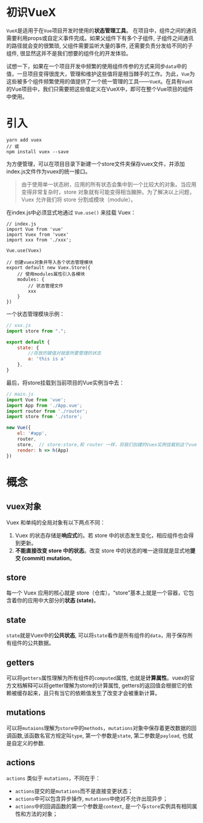 # 初识VueX
`VueX`是适用于在`Vue`项目开发时使用的**状态管理工具**。 在项目中，组件之间的通讯需要利用props或自定义事件完成。如果父组件下有多个子组件, 子组件之间通讯的路径就会变的很繁琐, 父组件需要监听大量的事件, 还需要负责分发给不同的子组件, 很显然这并不是我们想要的组件化的开发体验。

试想一下，如果在一个项目开发中频繁的使用组件传参的方式来同步`data`中的值，一旦项目变得很庞大，管理和维护这些值将是相当棘手的工作。为此，`Vue`为这些被多个组件频繁使用的值提供了一个统一管理的工具——`VueX`。在具有`VueX`的Vue项目中，我们只需要把这些值定义在VueX中，即可在整个Vue项目的组件中使用。

# 引入

```
yarn add vuex
// 或
npm install vuex --save
```

为方便管理，可以在项目目录下新建一个store文件夹保存vuex文件，并添加index.js文件作为vuex的统一接口。

> 由于使用单一状态树，应用的所有状态会集中到一个比较大的对象。当应用变得非常复杂时，store 对象就有可能变得相当臃肿。为了解决以上问题，Vuex 允许我们将 store 分割成模块（module）。 

在index.js中必须显式地通过 `Vue.use()` 来挂载 Vuex： 

```
// index.js
import Vue from 'vue'
import Vuex from 'vuex'
import xxx from './xxx';

Vue.use(Vuex)

// 创建vuex对象并导入各个状态管理模块
export default new Vuex.Store({
	// 使用modules属性引入各模块
    modules: {
        // 状态管理文件
        xxx
    }
})
```

一个状态管理模块示例：

```js
// xxx.js
import store from ".";

export default {
    state: {
    	//存放的键值对就是所要管理的状态
        a: 'this is a'
    },
}
```

最后，将store挂载到当前项目的Vue实例当中去：

```js
// main.js
import Vue from 'vue';
import App from './App.vue';
import router from './router';
import store from './store';

new Vue({
    el: '#app',
    router,
    store,	// store:store,和 router 一样，将我们创建的Vuex实例挂载到这个vue实例中
    render: h => h(App)
})
```



# 概念

## vuex对象

Vuex 和单纯的全局对象有以下两点不同： 

1. Vuex 的状态存储是**响应式**的。若 store 中的状态发生变化，相应组件也会得到更新。
2. **不能直接改变 store 中的状态**。改变 store 中的状态的唯一途径就是显式地**提交 (commit) mutation**。

## store

每一个 Vuex 应用的核心就是 store（仓库）。“store”基本上就是一个容器，它包含着你的应用中大部分的**状态 (state)**。

## state

`state`就是Vuex中的**公共状态**, 可以将`state`看作是所有组件的`data`，用于保存所有组件的公共数据。

## getters

可以将`getters`属性理解为所有组件的`computed`属性, 也就是**计算属性**。vuex的官方文档解释可以将getter理解为store的计算属性, getters的返回值会根据它的依赖被缓存起来，且只有当它的依赖值发生了改变才会被重新计算。

## mutations

可以将`mutaions`理解为`store`中的`methods`，`mutations`对象中保存着更改数据的回调函数,该函数名官方规定叫`type`, 第一个参数是`state`, 第二参数是`payload`, 也就是自定义的参数.

## actions

`actions` 类似于 `mutations`，不同在于：

- `actions`提交的是`mutations`而不是直接变更状态；
- `actions`中可以包含异步操作, `mutations`中绝对不允许出现异步；
- `actions`中的回调函数的第一个参数是`context`, 是一个与`store`实例具有相同属性和方法的对象；